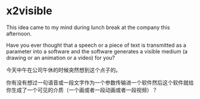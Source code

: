 # x2visible
This idea came to my mind during lunch break at the company this afternoon.

Have you ever thought that a speech or a piece of text is transmitted as a parameter into a software and the software generates a visible medium (a drawing or an animation or a video) for you? 

今天中午在公司午休的时候突然想到这个点子的。

你有没有想过一句语音或一段文字作为一个参数传输进一个软件然后这个软件就给你生成了一个可见的介质（一个画或者一段动画或者一段视频）？
